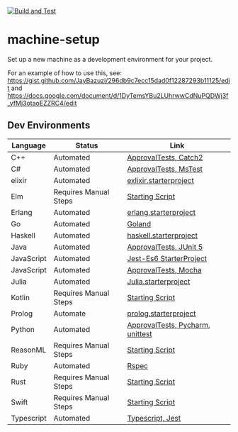 [![Build and Test](https://github.com/JayBazuzi/machine-setup/actions/workflows/CI.yml/badge.svg)](https://github.com/JayBazuzi/machine-setup/actions/workflows/CI.yml)

# machine-setup
Set up a new machine as a development environment for your project.

For an example of how to use this, see: https://gist.github.com/JayBazuzi/296db9c7ecc15dad0f12287293b11125/edit and https://docs.google.com/document/d/1DyTemsYBu2LUhrwwCdNuPQDWj3f_yfMj3otaoEZZRC4/edit

## Dev Environments

| Language | Status | Link |
| -------- | ------ | ---- |
| C++     | Automated | [ApprovalTests, Catch2](https://github.com/approvals/ApprovalTests.cpp.StarterProject/blob/master/install.windows.ps1) |
| C#    | Automated | [ApprovalTests, MsTest](https://github.com/approvals/ApprovalTests.Net.StarterProject/blob/master/install.windows.ps1) |
| elixir    | Automated | [exlixir.starterproject](https://github.com/LearnWithLlew/elixir.starterproject) |
| Elm | Requires Manual Steps |[Starting Script](dev_environments/elm.ps1)|
| Erlang | Automated |[erlang.starterproject](https://github.com/LearnWithLlew/erlang.starterproject)|
| Go | Automated |[Goland](dev_environments/golang.ps1)|
| Haskell | Automated |[haskell.starterproject](https://github.com/LearnWithLlew/haskell.starterproject)|
| Java     | Automated | [ApprovalTests, JUnit 5](https://github.com/approvals/ApprovalTests.java.StarterProject/blob/master/install.windows.ps1) |
| JavaScript | Automated |[Jest-Es6 StarterProject](https://github.com/jmasonlee/JavaScript.jest.es6.StarterProject/blob/main/MachineSetup.windows.ps1)|
| JavaScript | Automated |[ApprovalTests, Mocha](https://github.com/approvals/ApprovalTests.js.StarterProject/blob/master/install.windows.ps1)|
| Julia | Automated |[Julia.starterproject](https://github.com/LearnWithLlew/julia.starterproject)|
| Kotlin | Requires Manual Steps |[Starting Script](dev_environments/kotlin.ps1)|
| Prolog | Automate |[prolog.starterproject](https://github.com/LearnWithLlew/prolog.starterproject)|
| Python | Automated |[ApprovalTests, Pycharm, unittest](https://github.com/approvals/ApprovalTests.Python.StarterProject/blob/master/install.windows.ps1)|
| ReasonML | Requires Manual Steps |[Starting Script](dev_environments/reasonml.ps1)|
| Ruby | Automated |[Rspec](dev_enviroments/ruby.ps1)|
| Rust | Requires Manual Steps |[Starting Script](dev_environments/rust.ps1)|
| Swift | Requires Manual Steps |[Starting Script](dev_environments/swift.ps1)|
| Typescript | Automated | [Typescript, Jest](dev_environments/typescript.ps1)|
